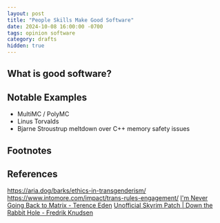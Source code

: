 ```yaml
---
layout: post
title: "People Skills Make Good Software"
date: 2024-10-08 16:00:00 -0700
tags: opinion software
category: drafts
hidden: true
--- 
```


## What is good software?


## Notable Examples
- MultiMC / PolyMC
- Linus Torvalds 
- Bjarne Stroustrup meltdown over C++ memory safety issues

## Footnotes

## References
https://aria.dog/barks/ethics-in-transgenderism/
https://www.intomore.com/impact/trans-rules-engagement/
[I'm Never Going Back to Matrix - Terence Eden](https://shkspr.mobi/blog/2025/07/im-never-going-back-to-matrix/)
[Unofficial Skyrim Patch | Down the Rabbit Hole - Fredrik Knudsen](https://youtu.be/q6OqJOSmDrY)

